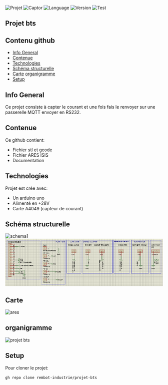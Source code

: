 ![Projet](https://img.shields.io/badge/Projet-2023-brightgreen)
![Captor](https://img.shields.io/badge/Captor-ASC724-orange)
![Language](https://img.shields.io/badge/Language-C%2B%2B-orange)
![Version](https://img.shields.io/badge/Version-V1-green)
![Test](https://forthebadge.com/images/badges/made-with-c-plus-plus.svg)
## Projet bts
## Contenu github
* [Info General](#Info-General)
* [Contenue](#Contenue)
* [Technologies](#technologies)
* [Schéma structurelle](#Schéma-structurelle)
* [Carte](#Carte)
 [organigramme](#organigramme)
* [Setup](#setup)

## Info General
Ce projet consiste à capter le courant et une fois fais le renvoyer sur une passerelle MQTT envoyer en RS232.

## Contenue
Ce github contient:
* Fichier stl et gcode
* Fichier ARES ISIS
* Documentation
	
## Technologies
Projet est crée avec:
* Un arduino uno
* Alimenté en +28V
* Carte A4049 (capteur de courant)

## Schéma structurelle

![schema1](https://user-images.githubusercontent.com/58986671/233845691-04cf3b82-d1df-4d34-a17b-ff8a3bd63d04.jpg)
![schema2](./DOC/schema/Schema-structurelle/schema2.jpg)

## Carte
![ares](https://user-images.githubusercontent.com/58986671/233854534-c1119fd2-fb7a-4048-bc60-899bfb3ec781.PNG)

## organigramme
![projet bts](https://user-images.githubusercontent.com/58986671/233867285-5e28a3ba-8cb3-4fd2-9245-17f7e68f04d2.png)

## Setup
Pour cloner le projet:

```
gh repo clone rembot-industrie/projet-bts
```
